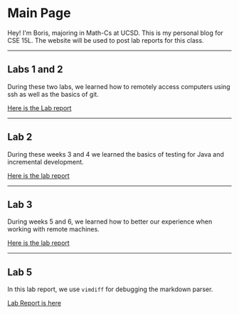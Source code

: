 # Main Page

Hey! I'm Boris, majoring in Math-Cs at UCSD. This is my personal blog for CSE 15L. The website will be used to post lab reports for this class.

---

## Labs 1 and 2

During these two labs, we learned how to remotely access computers using ssh as well as the basics of git.

[Here is the Lab report](lab-1.md)

---

## Lab 2

During these weeks 3 and 4 we learned the basics of testing for Java and incremental development.

[Here is the lab report](lab-2.md)

---

## Lab 3

During weeks 5 and 6, we learned how to better our experience when working with remote machines.

[Here is the lab report](lab-3.md)

---

## Lab 5

In this lab report, we use `vimdiff` for debugging the markdown parser.

[Lab Report is here](lab-5.md)
